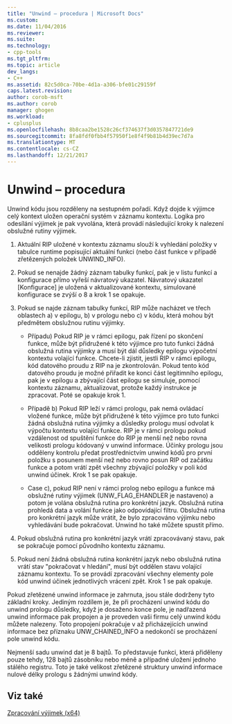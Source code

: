 ```yaml
---
title: "Unwind – procedura | Microsoft Docs"
ms.custom: 
ms.date: 11/04/2016
ms.reviewer: 
ms.suite: 
ms.technology:
- cpp-tools
ms.tgt_pltfrm: 
ms.topic: article
dev_langs:
- C++
ms.assetid: 82c5d0ca-70be-4d1a-a306-bfe01c29159f
caps.latest.revision: 
author: corob-msft
ms.author: corob
manager: ghogen
ms.workload:
- cplusplus
ms.openlocfilehash: 8b8caa2be1528c26cf374637f3d0357847721de9
ms.sourcegitcommit: 8fa8fdf0fbb4f57950f1e8f4f9b81b4d39ec7d7a
ms.translationtype: MT
ms.contentlocale: cs-CZ
ms.lasthandoff: 12/21/2017
---
```

# <a name="unwind-procedure"></a>Unwind – procedura
Unwind kódu jsou rozděleny na sestupném pořadí. Když dojde k výjimce celý kontext uložen operační systém v záznamu kontextu. Logika pro odesílání výjimek je pak vyvolána, která provádí následující kroky k nalezení obslužné rutiny výjimek.  
  
1.  Aktuální RIP uložené v kontextu záznamu slouží k vyhledání položky v tabulce runtime popisující aktuální funkci (nebo část funkce v případě zřetězených položek UNWIND_INFO).  
  
2.  Pokud se nenajde žádný záznam tabulky funkcí, pak je v listu funkcí a konfigurace přímo vyřeší návratový ukazatel. Návratový ukazatel [Konfigurace] je uložená v aktualizované kontextu, simulované konfigurace se zvýší o 8 a krok 1 se opakuje.  
  
3.  Pokud se najde záznam tabulky funkcí, RIP může nacházet ve třech oblastech a) v epilogu, b) v prologu nebo c) v kódu, která mohou být předmětem obslužnou rutinu výjimky.  
  
    -   Případu) Pokud RIP je v rámci epilogu, pak řízení po skončení funkce, může být přidružené k této výjimce pro tuto funkci žádná obslužná rutina výjimky a musí být dál důsledky epilogu výpočetní kontextu volající funkce. Chcete-li zjistit, jestli RIP v rámci epilogu, kód datového proudu z RIP na je zkontrolován. Pokud tento kód datového proudu je možné přiřadit ke konci část legitimního epilogu, pak je v epilogu a zbývající část epilogu se simuluje, pomocí kontextu záznamu, aktualizovat, protože každý instrukce je zpracovat. Poté se opakuje krok 1.  
  
    -   Případě b) Pokud RIP leží v rámci prologu, pak nemá ovládací vložené funkce, může být přidružené k této výjimce pro tuto funkci žádná obslužná rutina výjimky a důsledky prologu musí odvolat k výpočtu kontextu volající funkce. RIP je v rámci prologu pokud vzdálenost od spuštění funkce do RIP je menší než nebo rovna velikosti prologu kódovaný v unwind informace. Účinky prologu jsou odděleny kontrolu předat prostřednictvím unwind kódů pro první položku s posunem menší než nebo rovno posun RIP od začátku funkce a potom vrátí zpět všechny zbývající položky v poli kód unwind účinek. Krok 1 se pak opakuje.  
  
    -   Case c), pokud RIP není v rámci prolog nebo epilogu a funkce má obslužné rutiny výjimek (UNW_FLAG_EHANDLER je nastaveno) a potom je volána obslužná rutina pro konkrétní jazyk. Obslužná rutina prohledá data a volání funkce jako odpovídající filtru. Obslužná rutina pro konkrétní jazyk může vrátit, že bylo zpracováno výjimku nebo vyhledávání bude pokračovat. Unwind ho také můžete spustit přímo.  
  
4.  Pokud obslužná rutina pro konkrétní jazyk vrátí zpracovávaný stavu, pak se pokračuje pomocí původního kontextu záznamu.  
  
5.  Pokud není žádná obslužná rutina konkrétní jazyk nebo obslužná rutina vrátí stav "pokračovat v hledání", musí být oddělen stavu volající záznamu kontextu. To se provádí zpracování všechny elementy pole kód unwind účinek jednotlivých vrácení zpět. Krok 1 se pak opakuje.  
  
 Pokud zřetězené unwind informace je zahrnuta, jsou stále dodrženy tyto základní kroky. Jediným rozdílem je, že při procházení unwind kódu do unwind prologu důsledky, když je dosaženo konce pole, je nadřazená unwind informace pak propojen a je proveden vaši firmu celý unwind kódu můžete nalezeny. Toto propojení pokračuje v až přicházejících unwind informace bez příznaku UNW_CHAINED_INFO a nedokončí se procházení pole unwind kódu.  
  
 Nejmenší sadu unwind dat je 8 bajtů. To představuje funkci, která přiděleny pouze tehdy, 128 bajtů zásobníku nebo méně a případné uložení jednoho stálého registru. Toto je také velikost zřetězené struktury unwind informace nulové délky prologu s žádnými unwind kódy.  
  
## <a name="see-also"></a>Viz také  
 [Zpracování výjimek (x64)](../build/exception-handling-x64.md)
